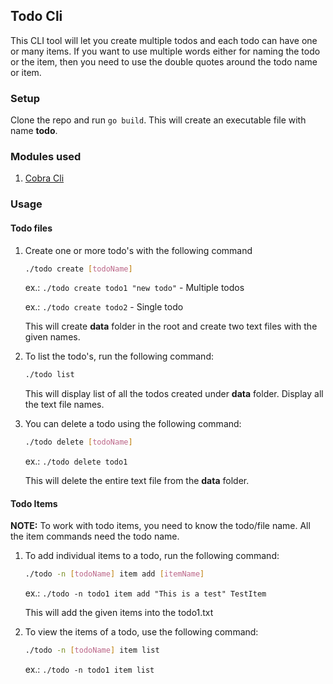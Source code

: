 ## Todo Cli
This CLI tool will let you create multiple todos and each todo can have one or many items. If you want to use multiple words either for naming the todo or the item, then you need to use the double quotes around the todo name or item.

### Setup
Clone the repo and run `go build`. This will create an executable file with name **todo**.

### Modules used
1. [Cobra Cli](https://cobra.dev/)

### Usage
#### Todo files
1. Create one or more todo's with the following command
    ```bash
    ./todo create [todoName]
    ```
    ex.: `./todo create todo1 "new todo"` - Multiple todos

    ex.: `./todo create todo2` - Single todo
    
    This will create **data** folder in the root and create two text files with the given names.
2. To list the todo's, run the following command:
    ```bash
    ./todo list
    ```
    This will display list of all the todos created under **data** folder. Display all the text file names.
3. You can delete a todo using the following command:
    ```bash
    ./todo delete [todoName]
    ```

    ex.: `./todo delete todo1`

    This will delete the entire text file from the **data** folder.

#### Todo Items

**NOTE:** To work with todo items, you need to know the todo/file name. All the item commands need the todo name.

1. To add individual items to a todo, run the following command:
    ```bash
    ./todo -n [todoName] item add [itemName]
    ```

    ex.: `./todo -n todo1 item add "This is a test" TestItem`

    This will add the given items into the todo1.txt
2. To view the items of a todo, use the following command:
    ```bash
    ./todo -n [todoName] item list
    ```

    ex.: `./todo -n todo1 item list`
